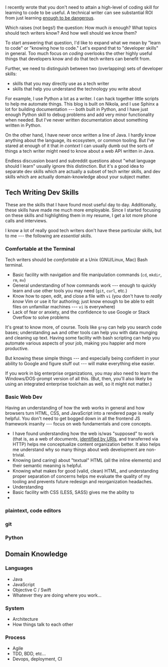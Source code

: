<!--
.. title: How much to learn?
.. slug: how-much-to-learn
.. date: 2017-01-11 05:56:51 UTC-08:00
.. tags:
.. category:
.. link:
.. description:
.. type: text
-->

I recently wrote that you don't need to attain a high-level of coding skill for learning to code to be useful. A technical writer can see substantial ROI from just learning [enough to be dangerous](http://hackwrite.com/posts/enough-to-be-dangerous/).

Which raises (not begs!) the question: How much *is* enough? What topics should tech writers know? And how well should we know them?

To start answering that question, I'd like to expand what we mean by "learn to code" or "knowing how to code." Let's expand that to "developer skills" in general. Too much focus on *coding* overlooks the other highly useful things that developers know and do that tech writers can benefit from.

Further, we need to distinguish between two (overlapping) sets of developer skills:

 - skills that you may directly use as a tech writer
 - skills that help you understand the technology you write about

For example, I use Python a lot as a writer. I can hack together little scripts to help me automate things. This blog is built on Nikola, and I use Sphinx a lot for building documentation --- both built in Python, and I have just enough Python skill to debug problems and add very minor functionality when needed. But I've never written documentation about something written in Python.

On the other hand, I have never once written a line of Java. I hardly know anything about the language, its ecosystem, or common tooling. But I've stared at enough of it that *in context* I can usually dumb out the sorts of things a tech writer might need to know about a web API written in Java.

Endless discussion board and subreddit questions about "what language should I learn" usually ignore this distinction. But it's a good idea to separate dev skills which are actually a subset of tech writer skills, and dev skills which are actually domain-knowledge about your subject matter.

## Tech Writing Dev Skills

These are the skills that I have found most useful day to day. Additionally, these skills have made me much more employable. Since I started focusing on these skills and highlighting them in my resume, I get a lot more phone calls and interviews.

I know a lot of really good tech writers don't have these particular skills, but to me --- the following are *essential skills*.


### Comfortable at the Terminal

Tech writers should be *comfortable* at a Unix (GNU/Linux, Mac) Bash terminal.

 - Basic facility with navigation and file manipulation commands (`cd`, `mkdir`, `rm`, `mv`)
 - General understanding of how commands work --- enough to quickly learn and use other tools you may need (`git`, `curl`, etc.)
 - Know how to open, edit, and close a file with `vi` (you don't have to *really know* Vim or use it for authoring; just know enough to be able to edit files on unfamiliar machines --- `vi` is everywhere)
 - Lack of fear or anxiety, and the confidence to use Google or Stack Overflow to solve problems

It's great to know more, of course. Tools like `grep` can help you search code bases; understanding `awk` and other tools can help you with data munging and cleaning up text. Having some facility with bash scripting can help you automate various aspects of your job, making you happier and more productive.

But knowing these simple things --- and especially being confident in your ability to Google and figure stuff out --- will make everything else easier.

If you work in big enterprise organizations, you may also need to learn the Windows/DOS-prompt version of all this. (But, then, you'll also likely be using an integrated enterprise toolchain as well, so it might not matter.)

### Basic Web Dev

Having an understanding of how the web works in general and how browsers turn HTML, CSS, and JavaScript into a rendered page is really helpful. You don't need to get bogged down in all the frontend JS framework insanity --- focus on web fundamentals and core concepts.

 - I have found understanding how the web is/was "supposed" to work (that is, as a web of *documents*, [identified by URIs](https://www.w3.org/Provider/Style/URI.html), and transferred via HTTP) helps me conceptualize content organization better. It also helps me understand why so many things about web development are non-trivial.
 - Knowing (and caring) about "textual" HTML (all the inline elements) and their semantic meaning is helpful.
 - Knowing what makes for good (valid, clean) HTML, and understanding proper separation of concerns helps me evaluate the quality of my tooling and prevents future redesign and reorganization headaches.
 - Understanding 
 - Basic facility with CSS (LESS, SASS) gives me the ability to
 -

### plaintext, code editors


### git



### Python



## Domain Knowledge

### Languages

 - Java
 - JavaScript
 - Objective C / Swift
 - Whatever they are doing where you work...

### System

 - Architecture
 - How things talk to each other

### Process

 - Agile
 - TDD, BDD, etc...
 - Devops, deployment, CI
